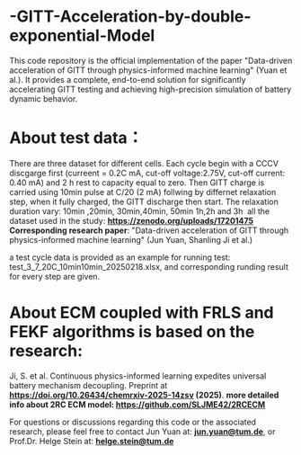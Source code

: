 # -GITT-Acceleration-by-double-exponential-Model
This code repository is the official implementation of the paper "Data-driven acceleration of GITT through physics-informed machine learning" (Yuan et al.). It provides a complete, end-to-end solution for significantly accelerating GITT testing and achieving high-precision simulation of battery dynamic behavior.
# About test data：
There are three dataset for different cells. Each cycle begin with a CCCV discgarge first (curreent = 0.2C mA, cut-off voltage:2.75V, cut-off current: 0.40 mA) and 2 h rest to capacity equal to zero. Then GITT charge is carried using 10min pulse at C/20 (2 mA) follwing by differnet relaxation step, when it fully charged, the GITT discharge then start.
The relaxation duration vary: 10min ,20min, 30min,40min, 50min 1h,2h and 3h 
all the dataset used in the study:  **https://zenodo.org/uploads/17201475**
**Corresponding research paper**: "Data-driven acceleration of GITT through physics-informed machine learning" (Jun Yuan, Shanling Ji et al.)

a test cycle data is provided as an example for running test: test_3_7_20C_10min10min_20250218.xlsx, and corresponding runding result for every step are given.

# About ECM coupled with FRLS and FEKF algorithms is based on the research: 
Ji, S. et al. Continuous physics-informed learning expedites universal battery mechanism decoupling. Preprint at **https://doi.org/10.26434/chemrxiv-2025-14zsv (2025)**.
**more detailed info about 2RC ECM model: https://github.com/SLJME42/2RCECM**

For questions or discussions regarding this code or the associated research, please feel free to contact Jun Yuan at: **jun.yuan@tum.de**, or Prof.Dr. Helge Stein at: **helge.stein@tum.de**
